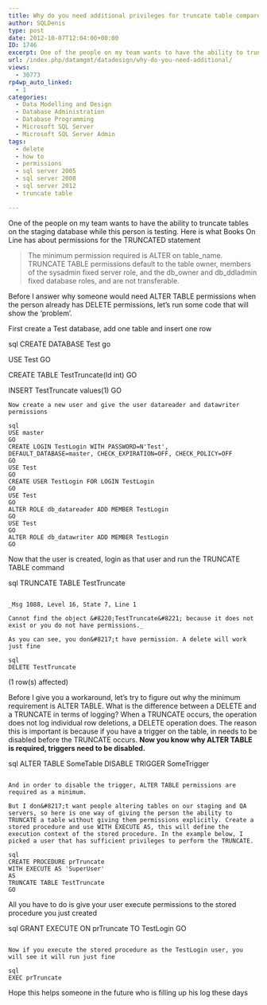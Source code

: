 ```yaml
---
title: Why do you need additional privileges for truncate table compared to delete?
author: SQLDenis
type: post
date: 2012-10-07T12:04:00+00:00
ID: 1746
excerpt: One of the people on my team wants to have the ability to truncate tables on the staging database while this person is testing, why are special permissions required compared to a delete?
url: /index.php/datamgmt/datadesign/why-do-you-need-additional/
views:
  - 30773
rp4wp_auto_linked:
  - 1
categories:
  - Data Modelling and Design
  - Database Administration
  - Database Programming
  - Microsoft SQL Server
  - Microsoft SQL Server Admin
tags:
  - delete
  - how to
  - permissions
  - sql server 2005
  - sql server 2008
  - sql server 2012
  - truncate table

---
```

One of the people on my team wants to have the ability to truncate tables on the staging database while this person is testing. Here is what Books On Line has about permissions for the TRUNCATED statement

> The minimum permission required is ALTER on table\_name. TRUNCATE TABLE permissions default to the table owner, members of the sysadmin fixed server role, and the db\_owner and db_ddladmin fixed database roles, and are not transferable.

Before I answer why someone would need ALTER TABLE permissions when the person already has DELETE permissions, let&#8217;s run some code that will show the &#8216;problem&#8217;.

First create a Test database, add one table and insert one row

sql
CREATE DATABASE Test
go

USE Test
GO

CREATE TABLE TestTruncate(Id int)
GO

INSERT TestTruncate values(1)
GO
```
Now create a new user and give the user datareader and datawriter permissions

sql
USE master
GO
CREATE LOGIN TestLogin WITH PASSWORD=N'Test', 
DEFAULT_DATABASE=master, CHECK_EXPIRATION=OFF, CHECK_POLICY=OFF
GO
USE Test
GO
CREATE USER TestLogin FOR LOGIN TestLogin
GO
USE Test
GO
ALTER ROLE db_datareader ADD MEMBER TestLogin
GO
USE Test
GO
ALTER ROLE db_datawriter ADD MEMBER TestLogin
GO
```

Now that the user is created, login as that user and run the TRUNCATE TABLE command

sql
TRUNCATE TABLE TestTruncate
```

_Msg 1088, Level 16, State 7, Line 1
  
Cannot find the object &#8220;TestTruncate&#8221; because it does not exist or you do not have permissions._

As you can see, you don&#8217;t have permission. A delete will work just fine

sql
DELETE TestTruncate
```

(1 row(s) affected)

Before I give you a workaround, let&#8217;s try to figure out why the minimum requirement is ALTER TABLE. What is the difference between a DELETE and a TRUNCATE in terms of logging? When a TRUNCATE occurs, the operation does not log individual row deletions, a DELETE operation does. The reason this is important is because if you have a trigger on the table, in needs to be disabled before the TRUNCATE occurs. **Now you know why ALTER TABLE is required, triggers need to be disabled.**

sql
ALTER TABLE SomeTable DISABLE TRIGGER SomeTrigger
```

And in order to disable the trigger, ALTER TABLE permissions are required as a minimum.

But I don&#8217;t want people altering tables on our staging and QA servers, so here is one way of giving the person the ability to TRUNCATE a table without giving them permissions explicitly. Create a stored procedure and use WITH EXECUTE AS, this will define the execution context of the stored procedure. In the example below, I picked a user that has sufficient privileges to perform the TRUNCATE.

sql
CREATE PROCEDURE prTruncate
WITH EXECUTE AS 'SuperUser'
AS
TRUNCATE TABLE TestTruncate
GO
```

All you have to do is give your user execute permissions to the stored procedure you just created

sql
GRANT EXECUTE ON prTruncate TO TestLogin
GO
```

Now if you execute the stored procedure as the TestLogin user, you will see it will run just fine

sql
EXEC prTruncate
```

Hope this helps someone in the future who is filling up his log these days